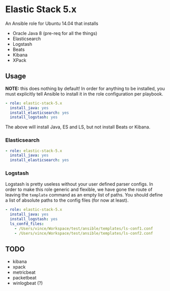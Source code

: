 # Elastic Stack 5.x

An Ansible role for Ubuntu 14.04 that installs

- Oracle Java 8 (pre-req for all the things)
- Elasticsearch
- Logstash
- Beats
- Kibana
- XPack

## Usage

__NOTE:__ this does nothing by default! In order for anything to be installed, you must explicitly 
tell Ansible to install it in the role configuration per playbook.
 
```yaml
- role: elastic-stack-5.x
  install_java: yes
  install_elasticsearch: yes
  install_logstash: yes
```

The above will install Java, ES and LS, but not install Beats or Kibana.

### Elasticsearch

```yaml
- role: elastic-stack-5.x
  install_java: yes
  install_elasticsearch: yes
```

### Logstash

Logstash is pretty useless without your user defined parser configs. In order to make this role
generic and flexible, we have gone the route of leaving the `template` command as an empty list
of paths. You should define a list of absolute paths to the config files (for now at least).

```yaml
- role: elastic-stack-5.x
  install_java: yes
  install_logstash: yes
  ls_confd_files:
    - /Users/vince/Workspace/test/ansible/templates/ls-conf1.conf
    - /Users/vince/Workspace/test/ansible/templates/ls-conf2.conf
```


## TODO

- kibana
- xpack
- metricbeat
- packetbeat
- winlogbeat (?)
